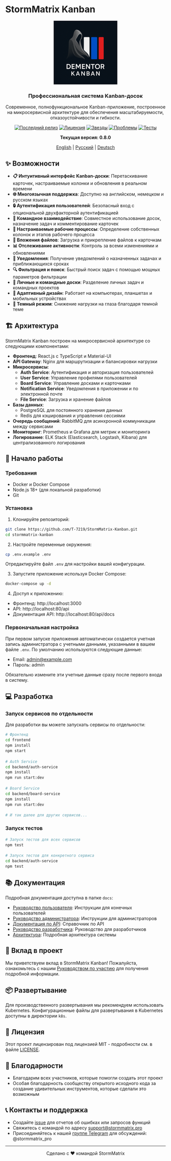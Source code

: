 # StormMatrix Kanban

<div align="center">
  <img src="img/logo/dementor-kanban-logo-ru.png" alt="Dementor Kanban Логотип" width="200">
  <h3>Профессиональная система Kanban-досок</h3>
  <p>Современное, полнофункциональное Kanban-приложение, построенное на микросервисной архитектуре для обеспечения масштабируемости, отказоустойчивости и гибкости.</p>

  <a href="https://github.com/T-7219/StormMatrix-Kanban/releases/latest"><img src="https://img.shields.io/github/v/release/T-7219/StormMatrix-Kanban?include_prereleases&style=flat-square" alt="Последний релиз"></a>
  <a href="https://github.com/T-7219/StormMatrix-Kanban/blob/main/LICENSE"><img src="https://img.shields.io/github/license/T-7219/StormMatrix-Kanban?style=flat-square" alt="Лицензия"></a>
  <a href="https://github.com/T-7219/StormMatrix-Kanban/stargazers"><img src="https://img.shields.io/github/stars/T-7219/StormMatrix-Kanban?style=flat-square" alt="Звезды"></a>
  <a href="https://github.com/T-7219/StormMatrix-Kanban/issues"><img src="https://img.shields.io/github/issues/T-7219/StormMatrix-Kanban?style=flat-square" alt="Проблемы"></a>
  <a href="https://github.com/T-7219/StormMatrix-Kanban/actions/workflows/ci.yml"><img src="https://img.shields.io/github/actions/workflow/status/T-7219/StormMatrix-Kanban/ci.yml?branch=main&label=тесты&style=flat-square" alt="Тесты"></a>
  <p><strong>Текущая версия: 0.8.0</strong></p>

  [English](README.md) | [Русский](README.ru.md) | [Deutsch](README.de.md)
</div>

## ✨ Возможности

- **📋 Интуитивный интерфейс Kanban-доски**: Перетаскивание карточек, настраиваемые колонки и обновления в реальном времени
- **🌐 Многоязычная поддержка**: Доступно на английском, немецком и русском языках
- **🔒 Аутентификация пользователей**: Безопасный вход с опциональной двухфакторной аутентификацией
- **👥 Командное взаимодействие**: Совместное использование досок, назначение задач и комментирование карточек
- **🔄 Настраиваемые рабочие процессы**: Определение собственных колонок и этапов рабочего процесса
- **📎 Вложения файлов**: Загрузка и прикрепление файлов к карточкам
- **📊 Отслеживание активности**: Контроль за всеми изменениями и обновлениями
- **🔔 Уведомления**: Получение уведомлений о назначенных задачах и приближающихся сроках
- **🔍 Фильтрация и поиск**: Быстрый поиск задач с помощью мощных параметров фильтрации
- **👤 Личные и командные доски**: Разделение личных задач и командных проектов
- **📱 Адаптивный дизайн**: Работает на компьютерах, планшетах и мобильных устройствах
- **🌙 Темный режим**: Снижение нагрузки на глаза благодаря темной теме

## 🏗️ Архитектура

StormMatrix Kanban построен на микросервисной архитектуре со следующими компонентами:

- **Фронтенд**: React.js с TypeScript и Material-UI
- **API Gateway**: Nginx для маршрутизации и балансировки нагрузки
- **Микросервисы**:
  - **Auth Service**: Аутентификация и авторизация пользователей
  - **User Service**: Управление профилями пользователей
  - **Board Service**: Управление досками и карточками
  - **Notification Service**: Уведомления в приложении и по электронной почте
  - **File Service**: Загрузка и хранение файлов
- **Базы данных**:
  - PostgreSQL для постоянного хранения данных
  - Redis для кэширования и управления сессиями
- **Очередь сообщений**: RabbitMQ для асинхронной коммуникации между сервисами
- **Мониторинг**: Prometheus и Grafana для метрик и мониторинга
- **Логирование**: ELK Stack (Elasticsearch, Logstash, Kibana) для централизованного логирования

## 🚀 Начало работы

### Требования

- Docker и Docker Compose
- Node.js 18+ (для локальной разработки)
- Git

### Установка

1. Клонируйте репозиторий:
```bash
git clone https://github.com/T-7219/StormMatrix-Kanban.git
cd stormmatrix-kanban
```

2. Настройте переменные окружения:
```bash
cp .env.example .env
```
Отредактируйте файл `.env` для настройки вашей конфигурации.

3. Запустите приложение используя Docker Compose:
```bash
docker-compose up -d
```

4. Доступ к приложению:
- Фронтенд: http://localhost:3000
- API: http://localhost:80/api
- Документация API: http://localhost:80/api/docs

### Первоначальная настройка

При первом запуске приложения автоматически создается учетная запись администратора с учетными данными, указанными в вашем файле `.env`. По умолчанию используются следующие данные:

- Email: admin@example.com
- Пароль: admin

Обязательно измените эти учетные данные сразу после первого входа в систему.

## 💻 Разработка

### Запуск сервисов по отдельности

Для разработки вы можете запускать сервисы по отдельности:

```bash
# Фронтенд
cd frontend
npm install
npm start

# Auth Service
cd backend/auth-service
npm install
npm run start:dev

# Board Service
cd backend/board-service
npm install
npm run start:dev

# И так далее для других сервисов...
```

### Запуск тестов

```bash
# Запуск тестов для всех сервисов
npm test

# Запуск тестов для конкретного сервиса
cd backend/auth-service
npm test
```

## 📚 Документация

Подробная документация доступна в папке `docs`:

- [Руководство пользователя](docs/user-guide.md): Инструкции для конечных пользователей
- [Руководство администратора](docs/admin-guide.md): Инструкции для администраторов
- [Документация по API](docs/api.md): Справочник по API
- [Руководство разработчика](docs/development.md): Руководство для разработчиков
- [Архитектура](docs/architecture.md): Подробная архитектура системы

## 🤝 Вклад в проект

Мы приветствуем вклад в StormMatrix Kanban! Пожалуйста, ознакомьтесь с нашим [Руководством по участию](CONTRIBUTING.md) для получения подробной информации.

## 📦 Развертывание

Для производственного развертывания мы рекомендуем использовать Kubernetes. Конфигурационные файлы для развертывания в Kubernetes доступны в директории `k8s`.

## 📄 Лицензия

Этот проект лицензирован под лицензией MIT - подробности см. в файле [LICENSE](LICENSE).

## 👏 Благодарности

- Благодарим всех участников, которые помогли создать этот проект
- Особая благодарность сообществу открытого исходного кода за создание удивительных инструментов, которые сделали это возможным

## 📞 Контакты и поддержка

- Создайте [issue](https://github.com/T-7219/StormMatrix-Kanban/issues) для отчетов об ошибках или запросов функций
- Свяжитесь с командой по адресу support@stormmatrix.pro
- Присоединяйтесь к нашей [группе Telegram](https://t.me/+Ck61P7EPXgY5ZGVi) для обсуждений: @stormmatrix_pro

---

<div align="center">
  Сделано с ❤️ командой StormMatrix
</div>